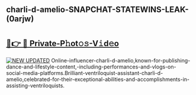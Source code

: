 ## charli-d-amelio-SNAPCHAT-STATEWINS-LEAK-(0arjw)


# <h2><a href="https://mediaupload.pro?-20M">🔗👉 🔴 Private-P𝚑ot𝚘𝚜-V𝚒d𝚎o</a></h2>

[![NEW UPDATED](https://i.imgur.com/0qMVB7G.gif)](https://mediaupload.pro?-20M)
Online-influencer-charli-d-amelio,known-for-publishing-dance-and-lifestyle-content,-including-performances-and-vlogs-on-social-media-platforms.Brilliant-ventriloquist-assistant-charli-d-amelio,celebrated-for-their-exceptional-abilities-and-accomplishments-in-assisting-ventriloquists.  